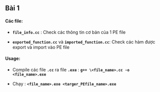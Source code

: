 ## Bài 1
#### Các file:
- **`file_info.cc`** : Check các thông tin cơ bản của 1 PE file

- **`exported_function.cc`** và **`imported_function.cc`**: Check các hàm được export và import vào PE file

#### Usage:
- Compile các file **`.cc`** ra file **`.exe`** : **`g++ \<file_name>.cc -o <file_name>.exe`**

- Chạy : **`<file_name>.exe <targer_PEfile_name>.exe`**